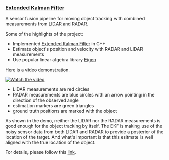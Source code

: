 ### **[Extended Kalman Filter](https://github.com/bitsurgeon/CarND_ExtendedKalmanFilter)**  

A sensor fusion pipeline for moving object tracking with combined measurements from LIDAR and RADAR.

Some of the highlights of the project:

* Implemented [Extended Kalman Filter](https://en.wikipedia.org/wiki/Extended_Kalman_filter) in C++
* Estimate object's position and velocity with RADAR and LIDAR measurements
* Use popular linear algebra library [Eigen](http://eigen.tuxfamily.org/index.php)

Here is a video demonstration.

[![Watch the video](https://img.youtube.com/vi/MtKtwCzxLpE/mqdefault.jpg)](https://youtu.be/MtKtwCzxLpE)

- LIDAR measurements are red circles
- RADAR measurements are blue circles with an arrow pointing in the direction of the observed angle
- estimation markers are green triangles
- ground truth positions are marked with the object

As shown in the demo, neither the LIDAR nor the RADAR measurements is good enough for the object tracking by itself. The EKF is making use of the noisy sensor data from both LIDAR and RADAR to provide a posterior of the location of the target. And what's important is that this esitmate is well aligned with the true location of the object.

For details, please follow this [link](https://github.com/bitsurgeon/CarND_ExtendedKalmanFilter).
